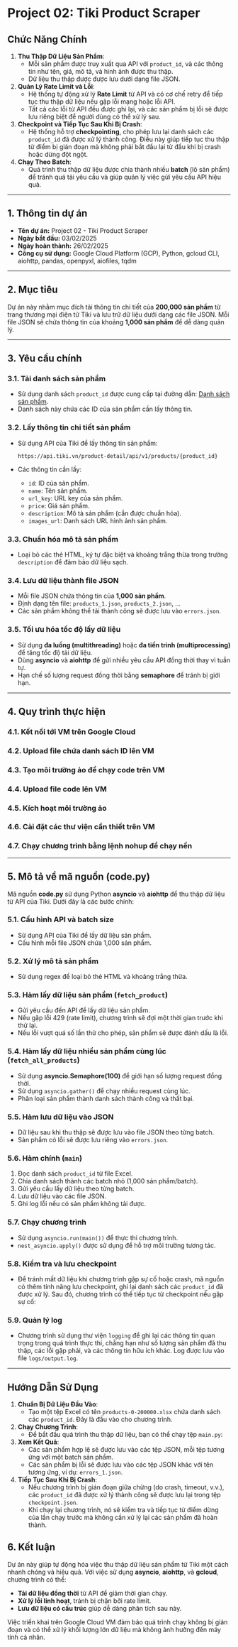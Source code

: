 # **Project 02: Tiki Product Scraper**

## **Chức Năng Chính**

1. **Thu Thập Dữ Liệu Sản Phẩm**:
    - Mỗi sản phẩm được truy xuất qua API với `product_id`, và các thông tin như tên, giá, mô tả, và hình ảnh được thu thập.
    - Dữ liệu thu thập được được lưu dưới dạng file JSON.
2. **Quản Lý Rate Limit và Lỗi**:
    - Hệ thống tự động xử lý **Rate Limit** từ API và có cơ chế retry để tiếp tục thu thập dữ liệu nếu gặp lỗi mạng hoặc lỗi API.
    - Tất cả các lỗi từ API đều được ghi lại, và các sản phẩm bị lỗi sẽ được lưu riêng biệt để người dùng có thể xử lý sau.
3. **Checkpoint và Tiếp Tục Sau Khi Bị Crash**:
    - Hệ thống hỗ trợ **checkpointing**, cho phép lưu lại danh sách các `product_id` đã được xử lý thành công. Điều này giúp tiếp tục thu thập từ điểm bị gián đoạn mà không phải bắt đầu lại từ đầu khi bị crash hoặc dừng đột ngột.
4. **Chạy Theo Batch**:
    - Quá trình thu thập dữ liệu được chia thành nhiều **batch** (lô sản phẩm) để tránh quá tải yêu cầu và giúp quản lý việc gửi yêu cầu API hiệu quả.
---

## **1. Thông tin dự án**

- **Tên dự án:** Project 02 - Tiki Product Scraper
- **Ngày bắt đầu:** 03/02/2025
- **Ngày hoàn thành:** 26/02/2025
- **Công cụ sử dụng:** Google Cloud Platform (GCP), Python, gcloud CLI, aiohttp, pandas, openpyxl, aiofiles, tqdm

---

## **2. Mục tiêu**

Dự án này nhằm mục đích tải thông tin chi tiết của **200,000 sản phẩm** từ trang thương mại điện tử Tiki và lưu trữ dữ liệu dưới dạng các file JSON. Mỗi file JSON sẽ chứa thông tin của khoảng **1,000 sản phẩm** để dễ dàng quản lý.

---

## **3. Yêu cầu chính**

### **3.1. Tải danh sách sản phẩm**

- Sử dụng danh sách `product_id` được cung cấp tại đường dẫn: [Danh sách sản phẩm](https://1drv.ms/u/s!AukvlU4z92FZgp4xIlzQ4giHVa5Lpw?e=qDXctn).
- Danh sách này chứa các ID của sản phẩm cần lấy thông tin.

### **3.2. Lấy thông tin chi tiết sản phẩm**

- Sử dụng API của Tiki để lấy thông tin sản phẩm:
    
    ```
    https://api.tiki.vn/product-detail/api/v1/products/{product_id}
    ```
    
- Các thông tin cần lấy:
    - `id`: ID của sản phẩm.
    - `name`: Tên sản phẩm.
    - `url_key`: URL key của sản phẩm.
    - `price`: Giá sản phẩm.
    - `description`: Mô tả sản phẩm (cần được chuẩn hóa).
    - `images_url`: Danh sách URL hình ảnh sản phẩm.

### **3.3. Chuẩn hóa mô tả sản phẩm**

- Loại bỏ các thẻ HTML, ký tự đặc biệt và khoảng trắng thừa trong trường `description` để đảm bảo dữ liệu sạch.

### **3.4. Lưu dữ liệu thành file JSON**

- Mỗi file JSON chứa thông tin của **1,000 sản phẩm**.
- Định dạng tên file: `products_1.json`, `products_2.json`, ...
- Các sản phẩm không thể tải thành công sẽ được lưu vào `errors.json`.

### **3.5. Tối ưu hóa tốc độ lấy dữ liệu**

- Sử dụng **đa luồng (multithreading)** hoặc **đa tiến trình (multiprocessing)** để tăng tốc độ tải dữ liệu.
- Dùng **asyncio** và **aiohttp** để gửi nhiều yêu cầu API đồng thời thay vì tuần tự.
- Hạn chế số lượng request đồng thời bằng **semaphore** để tránh bị giới hạn.

---

## **4. Quy trình thực hiện**

### **4.1. Kết nối tới VM trên Google Cloud**

### **4.2. Upload file chứa danh sách ID lên VM**

### **4.3. Tạo môi trường ảo để chạy code trên VM**

### **4.4. Upload file code lên VM**

### **4.5. Kích hoạt môi trường ảo**

### **4.6. Cài đặt các thư viện cần thiết trên VM**

### **4.7. Chạy chương trình bằng lệnh nohup để chạy nền**
---

## **5. Mô tả về mã nguồn (code.py)**

Mã nguồn **code.py** sử dụng Python **asyncio** và **aiohttp** để thu thập dữ liệu từ API của Tiki. Dưới đây là các bước chính:

### **5.1. Cấu hình API và batch size**

- Sử dụng API của Tiki để lấy dữ liệu sản phẩm.
- Cấu hình mỗi file JSON chứa 1,000 sản phẩm.

### **5.2. Xử lý mô tả sản phẩm**

- Sử dụng regex để loại bỏ thẻ HTML và khoảng trắng thừa.

### **5.3. Hàm lấy dữ liệu sản phẩm (`fetch_product`)**

- Gửi yêu cầu đến API để lấy dữ liệu sản phẩm.
- Nếu gặp lỗi 429 (rate limit), chương trình sẽ đợi một thời gian trước khi thử lại.
- Nếu lỗi vượt quá số lần thử cho phép, sản phẩm sẽ được đánh dấu là lỗi.

### **5.4. Hàm lấy dữ liệu nhiều sản phẩm cùng lúc (`fetch_all_products`)**

- Sử dụng **asyncio.Semaphore(100)** để giới hạn số lượng request đồng thời.
- Sử dụng `asyncio.gather()` để chạy nhiều request cùng lúc.
- Phân loại sản phẩm thành danh sách thành công và thất bại.

### **5.5. Hàm lưu dữ liệu vào JSON**

- Dữ liệu sau khi thu thập sẽ được lưu vào file JSON theo từng batch.
- Sản phẩm có lỗi sẽ được lưu riêng vào `errors.json`.

### **5.6. Hàm chính (`main`)**

1. Đọc danh sách `product_id` từ file Excel.
2. Chia danh sách thành các batch nhỏ (1,000 sản phẩm/batch).
3. Gửi yêu cầu lấy dữ liệu theo từng batch.
4. Lưu dữ liệu vào các file JSON.
5. Ghi log lỗi nếu có sản phẩm không tải được.

### **5.7. Chạy chương trình**

- Sử dụng `asyncio.run(main())` để thực thi chương trình.
- `nest_asyncio.apply()` được sử dụng để hỗ trợ môi trường tương tác.
### **5.8. Kiểm tra và lưu checkpoint**

- Để tránh mất dữ liệu khi chương trình gặp sự cố hoặc crash, mã nguồn có thêm tính năng lưu checkpoint, ghi lại danh sách các `product_id` đã được xử lý. Sau đó, chương trình có thể tiếp tục từ checkpoint nếu gặp sự cố:
### **5.9. Quản lý log**

- Chương trình sử dụng thư viện `logging` để ghi lại các thông tin quan trọng trong quá trình thực thi, chẳng hạn như số lượng sản phẩm đã thu thập, các lỗi gặp phải, và các thông tin hữu ích khác. Log được lưu vào file `logs/output.log`.

---
## **Hướng Dẫn Sử Dụng**

1. **Chuẩn Bị Dữ Liệu Đầu Vào**:
    - Tạo một tệp Excel có tên `products-0-200000.xlsx` chứa danh sách các `product_id`. Đây là đầu vào cho chương trình.
2. **Chạy Chương Trình**:
    - Để bắt đầu quá trình thu thập dữ liệu, bạn có thể chạy tệp `main.py`:
3. **Xem Kết Quả**:
    - Các sản phẩm hợp lệ sẽ được lưu vào các tệp JSON, mỗi tệp tương ứng với một batch sản phẩm.
    - Các sản phẩm bị lỗi sẽ được lưu vào các tệp JSON khác với tên tương ứng, ví dụ: `errors_1.json`.
4. **Tiếp Tục Sau Khi Bị Crash**:
    - Nếu chương trình bị gián đoạn giữa chừng (do crash, timeout, v.v.), các `product_id` đã được xử lý thành công sẽ được lưu lại trong tệp `checkpoint.json`.
    - Khi chạy lại chương trình, nó sẽ kiểm tra và tiếp tục từ điểm dừng của lần chạy trước mà không cần xử lý lại các sản phẩm đã hoàn thành.

## **6. Kết luận**

Dự án này giúp tự động hóa việc thu thập dữ liệu sản phẩm từ Tiki một cách nhanh chóng và hiệu quả. Với việc sử dụng **asyncio**, **aiohttp**, và **gcloud**, chương trình có thể:

- **Tải dữ liệu đồng thời** từ API để giảm thời gian chạy.
- **Xử lý lỗi linh hoạt**, tránh bị chặn bởi rate limit.
- **Lưu dữ liệu có cấu trúc** giúp dễ dàng phân tích sau này.

Việc triển khai trên Google Cloud VM đảm bảo quá trình chạy không bị gián đoạn và có thể xử lý khối lượng lớn dữ liệu mà không ảnh hưởng đến máy tính cá nhân.
